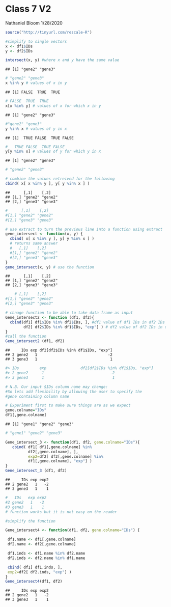 Class 7 V2
================
Nathaniel Bloom
1/28/2020

``` r
source("http://tinyurl.com/rescale-R")

#simplify to single vectors 
x <- df1$IDs
y <- df2$IDs

intersect(x, y) #where x and y have the same value 
```

    ## [1] "gene2" "gene3"

``` r
# "gene2" "gene3"
x %in% y # values of x in y 
```

    ## [1] FALSE  TRUE  TRUE

``` r
# FALSE  TRUE  TRUE
x[x %in% y] # values of x for which x in y 
```

    ## [1] "gene2" "gene3"

``` r
#"gene2" "gene3"
y %in% x # values of y in x 
```

    ## [1]  TRUE FALSE  TRUE FALSE

``` r
#   TRUE FALSE  TRUE FALSE
y[y %in% x] # values of y for which y in x 
```

    ## [1] "gene2" "gene3"

``` r
# "gene2" "gene3"

# combine the values retreived for the following 
cbind( x[ x %in% y ], y[ y %in% x ] )
```

    ##      [,1]    [,2]   
    ## [1,] "gene2" "gene2"
    ## [2,] "gene3" "gene3"

``` r
#      [,1]    [,2]   
#[1,] "gene2" "gene2"
#[2,] "gene3" "gene3"

# use extract to turn the previous line into a function using extract 
gene_intersect <- function(x, y) {
  cbind( x[ x %in% y ], y[ y %in% x ] )
  # returns same answer 
  #   [,1]    [,2]   
  #[1,] "gene2" "gene2"
  #[2,] "gene3" "gene3"
}
gene_intersect(x, y) # use the function 
```

    ##      [,1]    [,2]   
    ## [1,] "gene2" "gene2"
    ## [2,] "gene3" "gene3"

``` r
    # [,1]    [,2]   
#[1,] "gene2" "gene2"
#[2,] "gene3" "gene3"

# chnage function to be able to take data frame as input 
Gene_intersect2 <- function (df1, df2){
  cbind(df1[ df1$IDs %in% df2$IDs, ], #df1 value of df1 IDs in df2 IDs 
        df2[ df2$IDs %in% df1$IDs, "exp"] ) # df2 value of df2 IDs in df1 IDs
}
#call the function 
Gene_intersect2 (df1, df2)
```

    ##     IDs exp df2[df2$IDs %in% df1$IDs, "exp"]
    ## 2 gene2   1                               -2
    ## 3 gene3   1                                1

``` r
#> IDs         exp               df2[df2$IDs %in% df1$IDs, "exp"]
#> 2 gene2      1                             -2
#> 3 gene3      1                              1

# N.B. Our input $IDs column name may change:
#So lets add flexibility by allowing the user to specify the
#gene containing column name

# Experiment first to make sure things are as we expect
gene.colname="IDs"
df1[,gene.colname]
```

    ## [1] "gene1" "gene2" "gene3"

``` r
# "gene1" "gene2" "gene3"

Gene_intersect_3 <- function(df1, df2, gene.colname="IDs"){
   cbind( df1[ df1[,gene.colname] %in%
          df2[,gene.colname], ],
          exp2=df2[ df2[,gene.colname] %in%
          df1[,gene.colname], "exp"] )
}
Gene_intersect_3 (df1, df2)
```

    ##     IDs exp exp2
    ## 2 gene2   1   -2
    ## 3 gene3   1    1

``` r
#   IDs   exp exp2
#2 gene2   1   -2
#3 gene3   1    1
# function works but it is not easy on the reader 

#simplify the function 

Gene_intersect4 <- function(df1, df2, gene.colname="IDs") {

 df1.name <- df1[,gene.colname]
 df2.name <- df2[,gene.colname]

 df1.inds <- df1.name %in% df2.name
 df2.inds <- df2.name %in% df1.name

 cbind( df1[ df1.inds, ],
 exp2=df2[ df2.inds, "exp"] )
}
Gene_intersect4(df1, df2)
```

    ##     IDs exp exp2
    ## 2 gene2   1   -2
    ## 3 gene3   1    1
